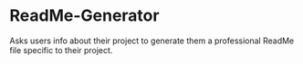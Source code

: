 # ReadMe-Generator
Asks users info about their project to generate them a professional ReadMe file specific to their project.
